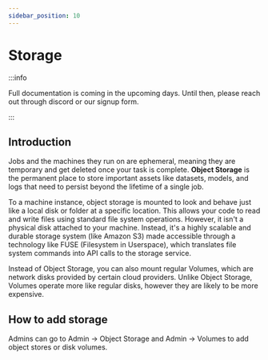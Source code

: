 ```yaml
---
sidebar_position: 10
---
```


# Storage

:::info

Full documentation is coming in the upcoming days. Until then, please reach out through discord or our signup form.

:::

## Introduction

Jobs and the machines they run on are ephemeral, meaning they are temporary and get deleted once your task is complete. **Object Storage** is the permanent place to store important assets like datasets, models, and logs that need to persist beyond the lifetime of a single job.

To a machine instance, object storage is mounted to look and behave just like a local disk or folder at a specific location. This allows your code to read and write files using standard file system operations. However, it isn't a physical disk attached to your machine. Instead, it's a highly scalable and durable storage system (like Amazon S3) made accessible through a technology like FUSE (Filesystem in Userspace), which translates file system commands into API calls to the storage service.

Instead of Object Storage, you can also mount regular Volumes, which are network disks provided by certain cloud providers. Unlike Object Storage, Volumes operate more like regular disks, however they are likely to be more expensive.

## How to add storage

Admins can go to Admin -> Object Storage and Admin -> Volumes to add object stores or disk volumes.